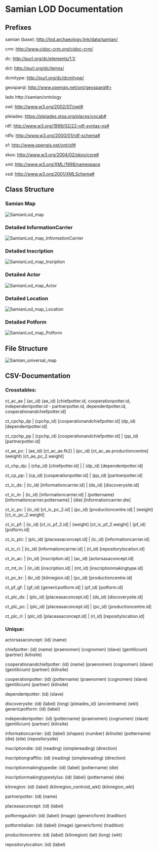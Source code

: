 # Samian LOD Documentation

## Prefixes

samian (base):
  http://lod.archaeology.link/data/samian/

crm:
  http://www.cidoc-crm.org/cidoc-crm/

dc:
  http://purl.org/dc/elements/1.1/

dct:
  http://purl.org/dc/terms/

dcmitype:
  http://purl.org/dc/dcmitype/

geosparql:
  http://www.opengis.net/ont/geosparql#>

lado
  http://samian/ontology

owl:
  http://www.w3.org/2002/07/owl#

pleiades:
  https://pleiades.stoa.org/places/vocab#

rdf:
  http://www.w3.org/1999/02/22-rdf-syntax-ns#

rdfs:
  http://www.w3.org/2000/01/rdf-schema#

sf:
  http://www.opengis.net/ont/sf#

skos:
  http://www.w3.org/2004/02/skos/core#

xml:
  http://www.w3.org/XML/1998/namespace

xsd:
  http://www.w3.org/2001/XMLSchema#

## Class Structure

### Samian Map
![SamianLod_map](/assets/SamianLod_map.png)

### Detailed InformationCarrier
![SamianLod_map_InformationCarrier](/assets/SamianLod_map_InformationCarrier.png)

### Detailed Inscription
![SamianLod_map_Insription](/assets/SamianLod_map_Insription.png)

### Detailed Actor
![SamianLod_map_Actor](/assets/SamianLod_map_Actor.png)

### Detailed Location
![SamianLod_map_Location](/assets/SamianLod_map_Location.png)

### Detailed Potform
![SamianLod_map_Potform](/assets/SamianLod_map_Potform.png)

## File Structure

![Samian_universal_map](/assets/Samian_universal_map.png)

## CSV-Documentation

### Crosstables:

ct_ac_ae    | (ac_id) (ae_id) [chiefpotter.id, cooperationpotter.id, independentpotter.id - partnerpotter.id, dependentpotter.id, cooperationandchiefpotter.id]

ct_cpchp_dp | (cpchp_id) [cooperationandchiefpotter.id] (dp_id) [dependentpotter.id]

ct_cpchp_pp | (cpchp_id) [cooperationandchiefpotter.id]
            | (pp_id) [partnerpotter.id]

ct_ae_pc:   | (ae_id) [ct_ac_ae.fk2]
            | (pc_id) [ct_ac_ae.productioncentre]
              (weight) [ct_ae_pc_2.weight]

ct_chp_dp:  | (chp_id) [chiefpotter.id] |
            | (dp_id) [dependentpotter.id]

ct_cp_pp:   | (cp_id) [cooperationpotter.id]
            | (pp_id) [partnerpotter.id]

ct_ic_ds:   | (ic_id) [informationcarrier.id]
            | (ds_id) [discoverysite.id]

ct_ic_in:   | (ic_id) [informationcarrier.id]
            | (pottername) [informationcarrier.pottername]
            | (die) [informationcarrier.die]

ct_ic_pc:   | (ic_id) [ct_ic_pc_2.id]
            | (pc_id) [productioncentre.id]
            | (weight) [ct_ic_pc_2.weight]

ct_ic_pf:   | (ic_id) [ct_ic_pf_2.id]
            | (weight) [ct_ic_pf_2.weight]
            | (pf_id) [potform.id]

ct_ic_plc:  | (plc_id) [placeasaconcept.id]
            | (ic_id) [informationcarrier.id]

ct_ic_rl:   | (ic_id) [informationcarrier.id]
            | (rl_id) [repositorylocation.id]

ct_in_ac:   | (in_id) [inscription.id]
            | (ac_id) [actorsasaconcept.id]

ct_mt_in:   | (in_id) [inscription.id]
            | (mt_id) [inscriptionmakingtype.id]

ct_pc_kr:   | (kr_id) [kilnregion.id]
            | (pc_id) [productioncentre.id]

ct_pf_gf:   | (gf_id) [genericpotform.id]
            | (pf_id) [potform.id]

ct_plc_ds:  | (plc_id) [placeasaconcept.id]
            | (ds_id) [discoverysite.id]

ct_plc_pc:  | (plc_id) [placeasaconcept.id]
            | (pc_id) [productioncentre.id]

ct_plc_rl:  | (plc_id) [placeasaconcept.id]
            | (rl_id) [repositylocation.id]




### Unique:

actorsasaconcept:
        (id)
        (name)

chiefpotter:
        (id)
        (name)
        (praenomen)
        (cognomen)
        (slave)
        (gentilicium)
        (partner)
        (kilnsite)

cooperationandchiefpotter:
        (id)
        (name)
        (praenomen)
        (cognomen)
        (slave)
        (gentilicium)
        (partner)
        (kilnsite)

cooperationpotter:
        (id)
        (pottername)
        (praenomen)
        (cognomen)
        (slave)
        (gentilicium)
        (partner)
        (kilnsite)

dependentpotter:
        (id)
        (slave)

discoverysite:
        (id)
        (label)
        (long)
        (pleiades_id)
        (ancientname)
        (wkt)
genericpotform:
        (id)
        (label)

independentpotter:
        (id)
        (pottername)
        (praenomen)
        (cognomen)
        (slave)
        (gentilicium)
        (partner)
        (kilnsite)

informationcarrier:
        (id)
        (label)
        (shapes)
        (number)
        (kilnsite)
        (pottername)
        (die)
        (site)
        (repositorysite)

inscriptiondie:
(id)
        (reading)
        (simplereading)
        (direction)

inscriptiongraffito:
(id)
        (reading)
        (simplereading)
        (direction)

inscriptionmakingtypedie:
(id)
        (label)
        (pottername)
        (die)

inscriptionmakingtypestylus:
(id)
        (label)
        (pottername)
        (die)

kilnregion:
        (id)
        (label)
        (kilnregion_centroid_wkt)
        (kilnregion_wkt)

partnerpotter:
        (id)
        (name)

placeasaconcept:
        (id)
        (label)

potformgaulish:
        (id)
        (label)
        (image)
        (genericform)
        (tradition)

potformitalian:
        (id)
        (label)
        (image)
        (genericform)
        (tradition)

productioncentre:
        (id)
        (label)
        (kilnregion)
        (lat)
        (long)
        (wkt)

repositorylocation:
        (id)
        (label)
